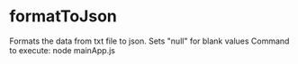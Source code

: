 # formatToJson
Formats the data from txt file to json. Sets "null" for blank values
Command to execute: node mainApp.js
